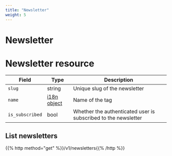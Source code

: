 ```yaml
---
title: "Newsletter"
weight: 5
---
```


# Newsletter

# Newsletter resource

| Field           | Type                 | Description                                                    |
| --------------- | -------------------- | -------------------------------------------------------------- |
| `slug`          | string               | Unique slug of the newsletter                                  |
| `name`          | [i18n object](#i18n) | Name of the tag                                                |
| `is_subscribed` | bool                 | Whether the authenticated user is subscribed to the newsletter |

## List newsletters

{{% http method="get" %}}/v1/newsletters{{% /http %}}
